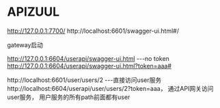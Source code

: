 # APIZUUL

http://127.0.0.1:7700/
http://localhost:6601/swagger-ui.html#/

gateway启动

http://127.0.0.1:6604/userapi/swagger-ui.html  ---no token
http://127.0.0.1:6604/userapi/swagger-ui.html?token=aaa#

http://localhost:6601/user/users/2   ---直接访问user服务
http://localhost:6604/userapi/user/users/2?token=aaa，  通过API网关访问user服务， 用户服务的所有path前面都有user
